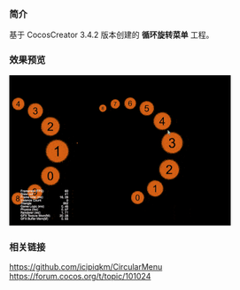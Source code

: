 ### 简介
基于 CocosCreator 3.4.2 版本创建的 **循环旋转菜单** 工程。

### 效果预览
![image](../../gif/202201/2022012053.gif)

### 相关链接
https://github.com/icipiqkm/CircularMenu    
https://forum.cocos.org/t/topic/101024